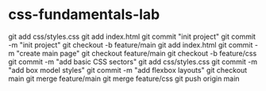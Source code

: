 # css-fundamentals-lab
git add css/styles.css 
git add index.html 
git commit "init project" 
git commit -m "init project"
git checkout -b feature/main 
git add index.html
git commit -m "create main page"
git checkout feature/main 
git checkout -b feature/css 
git commit -m "add basic CSS sectors"
git add css/styles.css
git commit -m "add box model styles" 
git commit -m "add flexbox layouts"
git checkout main 
git merge feature/main
git merge feature/css 
git push origin main
